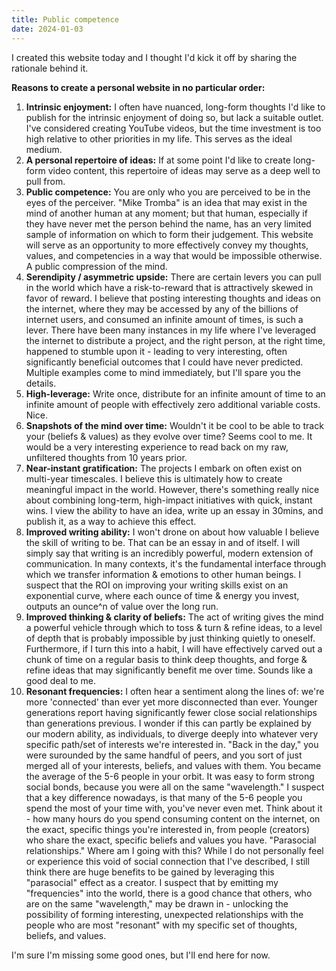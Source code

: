 ```yaml
---
title: Public competence
date: 2024-01-03
---
```


I created this website today and I thought I'd kick it off by sharing the rationale behind it.

**Reasons to create a personal website in no particular order:**

1. **Intrinsic enjoyment:** I often have nuanced, long-form thoughts I'd like to publish for the intrinsic enjoyment of doing so, but lack a suitable outlet. I've considered creating YouTube videos, but the time investment is too high relative to other priorities in my life. This serves as the ideal medium.
2. **A personal repertoire of ideas:** If at some point I'd like to create long-form video content, this repertoire of ideas may serve as a deep well to pull from.
3. **Public competence:** You are only who you are perceived to be in the eyes of the perceiver. "Mike Tromba" is an idea that may exist in the mind of another human at any moment; but that human, especially if they have never met the person behind the name, has an very limited sample of information on which to form their judgement. This website will serve as an opportunity to more effectively convey my thoughts, values, and competencies in a way that would be impossible otherwise. A public compression of the mind.
4. **Serendipity / asymmetric upside:** There are certain levers you can pull in the world which have a risk-to-reward that is attractively skewed in favor of reward. I believe that posting interesting thoughts and ideas on the internet, where they may be accessed by any of the billions of internet users, and consumed an infinite amount of times, is such a lever. There have been many instances in my life where I've leveraged the internet to distribute a project, and the right person, at the right time, happened to stumble upon it - leading to very interesting, often significantly beneficial outcomes that I could have never predicted. Multiple examples come to mind immediately, but I'll spare you the details.
5. **High-leverage:** Write once, distribute for an infinite amount of time to an infinite amount of people with effectively zero additional variable costs. Nice.
6. **Snapshots of the mind over time:** Wouldn't it be cool to be able to track your (beliefs & values) as they evolve over time? Seems cool to me. It would be a very interesting experience to read back on my raw, unfiltered thoughts from 10 years prior.
7. **Near-instant gratification:** The projects I embark on often exist on multi-year timescales. I believe this is ultimately how to create meaningful impact in the world. However, there's something really nice about combining long-term, high-impact initiatives with quick, instant wins. I view the ability to have an idea, write up an essay in 30mins, and publish it, as a way to achieve this effect.
8. **Improved writing ability:** I won't drone on about how valuable I believe the skill of writing to be. That can be an essay in and of itself. I will simply say that writing is an incredibly powerful, modern extension of communication. In many contexts, it's the fundamental interface through which we transfer information & emotions to other human beings. I suspect that the ROI on improving your writing skills exist on an exponential curve, where each ounce of time & energy you invest, outputs an ounce^n of value over the long run.
9. **Improved thinking & clarity of beliefs:** The act of writing gives the mind a powerful vehicle through which to toss & turn & refine ideas, to a level of depth that is probably impossible by just thinking quietly to oneself. Furthermore, if I turn this into a habit, I will have effectively carved out a chunk of time on a regular basis to think deep thoughts, and forge & refine ideas that may significantly benefit me over time. Sounds like a good deal to me.
10. **Resonant frequencies:** I often hear a sentiment along the lines of: we're more 'connected' than ever yet more disconnected than ever. Younger generations report having significantly fewer close social relationships than generations previous. I wonder if this can partly be explained by our modern ability, as individuals, to diverge deeply into whatever very specific path/set of interests we're interested in. "Back in the day," you were surounded by the same handful of peers, and you sort of just merged all of your interests, beliefs, and values with them. You became the average of the 5-6 people in your orbit. It was easy to form strong social bonds, because you were all on the same "wavelength." I suspect that a key difference nowadays, is that many of the 5-6 people you spend the most of your time with, you've never even met. Think about it - how many hours do you spend consuming content on the internet, on the exact, specific things you're interested in, from people (creators) who share the exact, specific beliefs and values you have. "Parasocial relationships." Where am I going with this? While I do not personally feel or experience this void of social connection that I've described, I still think there are huge benefits to be gained by leveraging this "parasocial" effect as a creator. I suspect that by emitting my "frequencies" into the world, there is a good chance that others, who are on the same "wavelength," may be drawn in - unlocking the possibility of forming interesting, unexpected relationships with the people who are most "resonant" with my specific set of thoughts, beliefs, and values.

I'm sure I'm missing some good ones, but I'll end here for now.